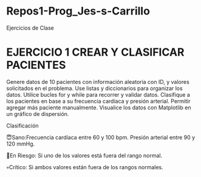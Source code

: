 # Repos1-Prog_Jes-s-Carrillo


Ejercicios de Clase

# EJERCICIO 1 CREAR Y CLASIFICAR PACIENTES
 Genere datos de 10 pacientes con información aleatoria con ID, y valores solicitados en el problema.
Use listas y diccionarios para organizar los datos.
 Utilice bucles for y while para recorrer y validar datos.
Clasifique a los pacientes en base a su frecuencia cardíaca y presión arterial.
Permitir agregar más paciente manualmente.
Visualice los datos con Matplotlib en un gráfico de dispersión.

Clasificación

😇Sano:Frecuencia cardíaca entre 60 y 100 bpm.
Presión arterial entre 90 y 120 mmHg.

🤒En Riesgo:
Si uno de los valores está fuera del rango normal.

💀Crítico:
 Si ambos valores están fuera de los rangos normales.